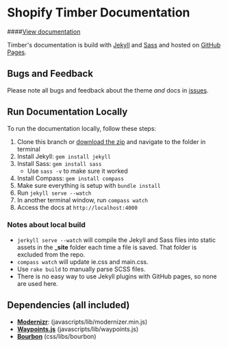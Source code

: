 Shopify Timber Documentation
=====================

####[View documentation](http://www.shopify.com/timber)

Timber's documentation is build with [Jekyll](http://jekyllrb.com/) and [Sass](http://sass-lang.com/) and hosted on [GitHub Pages](http://pages.github.com/).

Bugs and Feedback
--
Please note all bugs and feedback about the theme *and* docs in [issues](https://github.com/Shopify/Timber/issues).

Run Documentation Locally
--
To run the documentation locally, follow these steps:

1. Clone this branch or [download the zip](https://github.com/Shopify/Timber/archive/gh-pages.zip) and navigate to the folder in terminal
2. Install Jekyll: `gem install jekyll`
3. Install Sass: `gem install sass`
    * Use `sass -v` to make sure it worked
4. Install Compass: `gem install compass`
5. Make sure everything is setup with `bundle install`
6. Run `jekyll serve --watch`
7. In another terminal window, run `compass watch`
8. Access the docs at `http://localhost:4000`

### Notes about local build
- `jerkyll serve --watch` will compile the Jekyll and Sass files into static assets in the **_site** folder each time a file is saved. That folder is excluded from the repo.
- `compass watch` will update ie.css and main.css.
- Use `rake build` to manually parse SCSS files.
- There is no easy way to use Jekyll plugins with GitHub pages, so none are used here.


Dependencies (all included)
--
- **[Modernizr](http://modernizr.com/)**: (javascripts/lib/modernizer.min.js)
- **[Waypoints.js](https://github.com/imakewebthings/jquery-waypoints)** (javascripts/lib/waypoints.js)
- **[Bourbon](http://bourbon.io/)** (css/libs/bourbon)